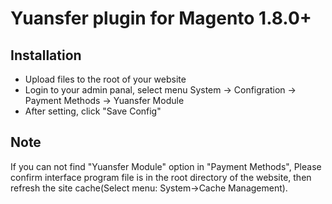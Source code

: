 # Yuansfer plugin for Magento 1.8.0+

## Installation

* Upload files to the root of your website
* Login to your admin panal, select menu System -> Configration -> Payment Methods -> Yuansfer Module
* After setting, click "Save Config"

## Note

If you can not find "Yuansfer Module" option in "Payment Methods", Please confirm interface program file is in the root directory of the website, then refresh the site cache(Select menu: System->Cache Management).
